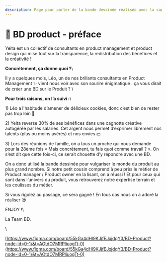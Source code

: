 ```yaml
---
description: Page pour parler de la bande dessinée réalisée avec la cagnotte créative !
---
```


# 🎨 BD product - préface

Yeita est un collectif de consultants en product management et product design qui mise tout sur la transparence, la redistribution des bénéfices et la créativité !



**Concrètement, ça donne quoi ?**\


Il y a quelques mois, Léo, un de nos brillants consultants en Product Management ✨ vient nous voir avec son sourire énigmatique : ça vous dirait de créer une BD sur le Produit ? \


**Pour trois raisons, on l’a suivi :**\


1\) Léo a l'habitude d’amener de délicieux cookies, donc c’est bien de rester pas trop loin 🍪

2\) Yeita reverse 30% de ses bénéfices dans une cagnotte créative autogérée par les salariés. Cet argent nous permet d’exprimer librement nos talents (plus ou moins avérés) et nos envies 💵

3\) Lors des réunions de famille, on a tous un proche qui nous demande pour la 28ème fois « Mais concrètement, tu fais quoi comme travail ? ».  On s’est dit que cette fois-ci, ce serait chouette d’y répondre avec une BD.



On a donc utilisé la bande dessinée pour vulgariser le monde du produit au plus grand nombre. Si notre petit cousin comprend à peu près le métier de Product manager / Product owner en la lisant, on a réussi ! Et pour ceux qui sont dans l’univers du produit, vous retrouverez notre expertise terrain et les coulisses du métier.&#x20;



Si vous rigolez au passage, ce sera gagné ! En tous cas nous on a adoré la réaliser 😍



ENJOY !\


La Team BD.&#x20;

\


[https://www.figma.com/board/55kGa4dHl9KJjfEJxjdqY3/BD-Product?node-id=0-1\&t=AOtdO7MRPliuogTt-0](https://www.figma.com/board/55kGa4dHl9KJjfEJxjdqY3/BD-Product?node-id=0-1\&t=AOtdO7MRPliuogTt-0)
